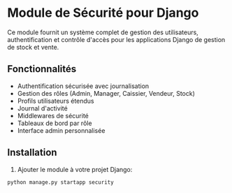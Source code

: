 # Module de Sécurité pour Django

Ce module fournit un système complet de gestion des utilisateurs, authentification et contrôle d'accès pour les applications Django de gestion de stock et vente.

## Fonctionnalités

- Authentification sécurisée avec journalisation
- Gestion des rôles (Admin, Manager, Caissier, Vendeur, Stock)
- Profils utilisateurs étendus
- Journal d'activité
- Middlewares de sécurité
- Tableaux de bord par rôle
- Interface admin personnalisée

## Installation

1. Ajouter le module à votre projet Django:

```bash
python manage.py startapp security